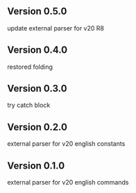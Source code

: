 ## Version 0.5.0

update external parser for v20 R8

## Version 0.4.0

restored folding

## Version 0.3.0

try catch block

## Version 0.2.0

external parser for v20 english constants 

## Version 0.1.0

external parser for v20 english commands 
